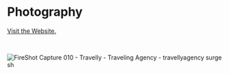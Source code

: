 # Photography

<a href="https://griffinphotographyservice.surge.sh/" target="_blank" >Visit the Website.</a>

<br>

![FireShot Capture 010 - Travelly - Traveling Agency - travellyagency surge sh](https://user-images.githubusercontent.com/39883704/91482808-a75d9580-e874-11ea-9f9a-dc535197c73f.jpg)

